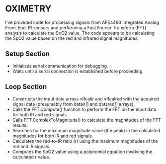 # **OXIMETRY**
I've provided code for processing signals from AFE4490 Integrated 
Analog Front-End, IR sensors and performing a Fast Fourier Transform (FFT) analysis to calculate the SpO2 value. The code appears to be calculating the SpO2 value based on the red and infrared signal magnitudes.
## **Setup Section**
* Initializes serial communication for debugging.
* Waits until a serial connection is established before proceeding.
## **Loop Section**
* Constructs the input data arrays vRealir and vRealred with the acquired signal data (presumably from datair[] and datared[] arrays).
* Calls the FFT.Compute() function to perform the FFT on the input data for both IR and red signals.
* Calls FFT.ComplexToMagnitude() to calculate the magnitudes of the FFT results.
* Searches for the maximum magnitude value (the peak) in the calculated magnitudes for both IR and red signals.
* Calculates the red-to-IR ratio (r) using the maximum magnitudes of the red and IR signals.
* Computes the SpO2 value using a polynomial equation involving the calculated r value.
